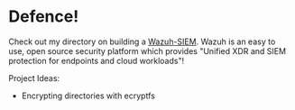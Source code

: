# Defence!

Check out my directory on building a [Wazuh-SIEM](https://github.com/Xerips/ArchLinux/tree/main/Defence!/Wazuh-SIEM). Wazuh is an easy to use, open source security platform which provides "Unified XDR and SIEM protection for endpoints and cloud workloads"!

Project Ideas:

- Encrypting directories with ecryptfs
